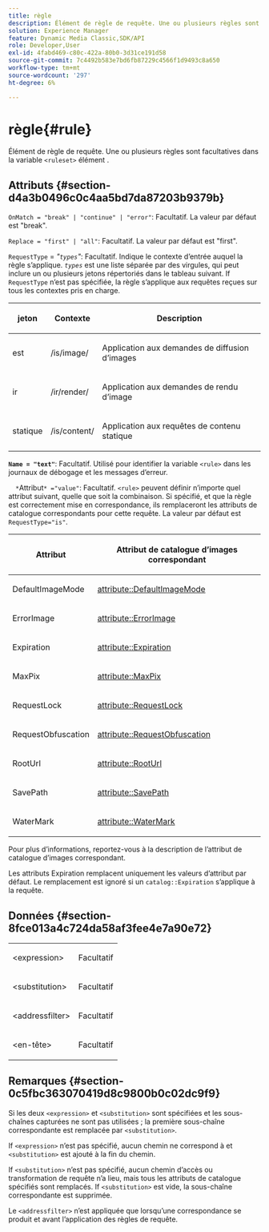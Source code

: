 ```yaml
---
title: règle
description: Élément de règle de requête. Une ou plusieurs règles sont facultatives dans la variable <ruleset> élément .
solution: Experience Manager
feature: Dynamic Media Classic,SDK/API
role: Developer,User
exl-id: 4fabd469-c80c-422a-80b0-3d31ce191d58
source-git-commit: 7c4492b583e7bd6fb87229c4566f1d9493c8a650
workflow-type: tm+mt
source-wordcount: '297'
ht-degree: 6%

---
```


# règle{#rule}

Élément de règle de requête. Une ou plusieurs règles sont facultatives dans la variable `<ruleset>` élément .

## Attributs {#section-d4a3b0496c0c4aa5bd7da87203b9379b}

`OnMatch = "break" | "continue" | "error"`: Facultatif. La valeur par défaut est &quot;break&quot;.

`Replace = "first" | "all"`: Facultatif. La valeur par défaut est &quot;first&quot;.

`RequestType` = *&quot;`types`&quot;*: Facultatif. Indique le contexte d’entrée auquel la règle s’applique. *`types`* est une liste séparée par des virgules, qui peut inclure un ou plusieurs jetons répertoriés dans le tableau suivant. If `RequestType` n’est pas spécifiée, la règle s’applique aux requêtes reçues sur tous les contextes pris en charge.

<table id="table_4935E1ED03624DA6AF3F8DC9AAA10237"> 
 <thead> 
  <tr> 
   <th class="entry"> <p><b>jeton</b> </p> </th> 
   <th class="entry"> <p><b>Contexte</b> </p> </th> 
   <th class="entry"> <p><b>Description</b> </p> </th> 
  </tr> 
 </thead>
 <tbody> 
  <tr> 
   <td> <p> <span class="codeph"> est</span> </p> </td> 
   <td> <p> <span class="filepath"> /is/image/</span> </p> </td> 
   <td> <p>Application aux demandes de diffusion d’images </p> </td> 
  </tr> 
  <tr> 
   <td> <p> <span class="codeph"> ir</span> </p> </td> 
   <td> <p> <span class="filepath"> /ir/render/</span> </p> </td> 
   <td> <p>Application aux demandes de rendu d’image </p> </td> 
  </tr> 
  <tr> 
   <td> <p> <span class="codeph"> statique</span> </p> </td> 
   <td> <p> <span class="filepath"> /is/content/</span> </p> </td> 
   <td> <p>Application aux requêtes de contenu statique </p> </td> 
  </tr> 
 </tbody> 
</table>

**`Name = "text"`**: Facultatif. Utilisé pour identifier la variable `<rule>` dans les journaux de débogage et les messages d’erreur.

`  *`Attribut`* ="value"`: Facultatif. `<rule>` peuvent définir n’importe quel attribut suivant, quelle que soit la combinaison. Si spécifié, et que la règle est correctement mise en correspondance, ils remplaceront les attributs de catalogue correspondants pour cette requête. La valeur par défaut est `RequestType="is"`.

<table id="table_67AED5BEADDF4DAC99B5EF46438C1ABC"> 
 <thead> 
  <tr> 
   <th class="entry"> <b> <span class="varname"> Attribut </span> </b> </th> 
   <th class="entry"> <p>Attribut de catalogue d’images correspondant </p> </th> 
  </tr> 
 </thead>
 <tbody> 
  <tr> 
   <td> <p> <span class="codeph"> DefaultImageMode</span> </p> </td> 
   <td> <p><a href="../../../../../is-api/image-catalog/image-serving-api-ref/c-image-catalog-reference/c-attributes-reference/r-defaultimagemode.md#reference-8a996af162f84e46bbe9e6e0d4e26782" type="reference" format="dita" scope="local"> attribute::DefaultImageMode</a> </p> </td> 
  </tr> 
  <tr> 
   <td> <p> <span class="codeph"> ErrorImage</span> </p> </td> 
   <td> <p><a href="../../../../../is-api/image-catalog/image-serving-api-ref/c-image-catalog-reference/c-attributes-reference/r-errorimage.md#reference-c494d5d8b2584fe3800f35baabd0292c" type="reference" format="dita" scope="local"> attribute::ErrorImage</a> </p> </td> 
  </tr> 
  <tr> 
   <td> <p> <span class="codeph"> Expiration</span> </p> </td> 
   <td> <p> <a href="../../../../../is-api/image-catalog/image-serving-api-ref/c-image-catalog-reference/c-attributes-reference/r-expiration.md#reference-a0bf4686425d4e00b8014c4950fb62b7" type="reference" format="dita" scope="local"> attribute::Expiration</a> </p> </td> 
  </tr> 
  <tr> 
   <td> <p> <span class="codeph"> MaxPix</span> </p> </td> 
   <td> <p><a href="../../../../../is-api/image-catalog/image-serving-api-ref/c-image-catalog-reference/c-attributes-reference/r-maxpix.md#reference-e167d396ac794079ba8b5e6eb16eeda5" type="reference" format="dita" scope="local"> attribute::MaxPix </a> </p> </td> 
  </tr> 
  <tr> 
   <td> <p> <span class="codeph"> RequestLock</span> </p> </td> 
   <td> <p> <a href="../../../../../is-api/image-catalog/image-serving-api-ref/c-image-catalog-reference/c-attributes-reference/r-requestlock.md#reference-8bbe2f581be847d3b9fa123e8e5e94b0" type="reference" format="dita" scope="local"> attribute::RequestLock</a> </p> </td> 
  </tr> 
  <tr> 
   <td> <p> <span class="codeph"> RequestObfuscation</span> </p> </td> 
   <td> <p> <a href="../../../../../is-api/image-catalog/image-serving-api-ref/c-image-catalog-reference/c-attributes-reference/r-requestobfuscation.md#reference-730a3330253343f893419ebd52baf0bd" type="reference" format="dita" scope="local"> attribute::RequestObfuscation</a> </p> </td> 
  </tr> 
  <tr> 
   <td> <p> <span class="codeph"> RootUrl</span> </p> </td> 
   <td> <p> <a href="../../../../../is-api/image-catalog/image-serving-api-ref/c-image-catalog-reference/c-attributes-reference/r-rooturl.md#reference-3b0e43881020409cbe642366913cf137" type="reference" format="dita" scope="local"> attribute::RootUrl</a> </p> </td> 
  </tr> 
  <tr> 
   <td> <p> <span class="codeph"> SavePath</span> </p> </td> 
   <td> <p> <a href="../../../../../is-api/image-catalog/image-serving-api-ref/c-image-catalog-reference/c-attributes-reference/r-savepath.md#reference-9c4686dc153b41d8a0751cde83615432" type="reference" format="dita" scope="local"> attribute::SavePath</a> </p> </td> 
  </tr> 
  <tr> 
   <td> <p> <span class="codeph"> WaterMark</span> </p> </td> 
   <td> <p><a href="../../../../../is-api/image-catalog/image-serving-api-ref/c-image-catalog-reference/c-attributes-reference/r-watermark.md#reference-942b50acb2dd43a5ae498dc41ea9ac9b" type="reference" format="dita" scope="local"> attribute::WaterMark</a> </p> </td> 
  </tr> 
 </tbody> 
</table>

Pour plus d’informations, reportez-vous à la description de l’attribut de catalogue d’images correspondant.

Les attributs Expiration remplacent uniquement les valeurs d’attribut par défaut. Le remplacement est ignoré si un `catalog::Expiration` s’applique à la requête.

## Données {#section-8fce013a4c724da58af3fee4e7a90e72}

<table id="simpletable_4F1C03671DA942A3A332B2C686A63C52"> 
 <tr class="strow"> 
  <td class="stentry"> <p><span class="codeph"> &lt;expression&gt;</span> </p></td> 
  <td class="stentry"> <p>Facultatif </p></td> 
 </tr> 
 <tr class="strow"> 
  <td class="stentry"> <p><span class="codeph"> &lt;substitution&gt;</span> </p></td> 
  <td class="stentry"> <p>Facultatif </p></td> 
 </tr> 
 <tr class="strow"> 
  <td class="stentry"> <p><span class="codeph"> &lt;addressfilter&gt;</span> </p></td> 
  <td class="stentry"> <p>Facultatif </p></td> 
 </tr> 
 <tr class="strow"> 
  <td class="stentry"> <p><span class="codeph"> &lt;en-tête&gt;</span> </p></td> 
  <td class="stentry"> <p>Facultatif </p></td> 
 </tr> 
</table>

## Remarques {#section-0c5fbc363070419d8c9800b0c02dc9f9}

Si les deux `<expression>` et `<substitution>` sont spécifiées et les sous-chaînes capturées ne sont pas utilisées ; la première sous-chaîne correspondante est remplacée par `<substitution>`.

If `<expression>` n’est pas spécifié, aucun chemin ne correspond à et `<substitution>` est ajouté à la fin du chemin.

If `<substitution>` n’est pas spécifié, aucun chemin d’accès ou transformation de requête n’a lieu, mais tous les attributs de catalogue spécifiés sont remplacés. If `<substitution>` est vide, la sous-chaîne correspondante est supprimée.

Le `<addressfilter>` n’est appliquée que lorsqu’une correspondance se produit et avant l’application des règles de requête.
